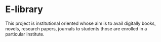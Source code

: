 # E-library
This project is institutional oriented whose aim is to avail digitally books, novels, research papers, journals to students those are enrolled in a particular institute.
